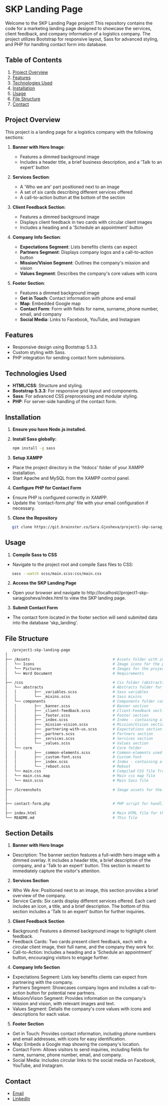 # SKP Landing Page

Welcome to the SKP Landing Page project! This repository contains the code for a marketing landing page designed to showcase the services, client feedback, and company information of a logistics company. The project utilizes Bootstrap for responsive layout, Sass for advanced styling, and PHP for handling contact form into database.

## Table of Contents

1. [Project Overview](#project-overview)
2. [Features](#features)
3. [Technologies Used](#technologies-used)
4. [Installation](#installation)
5. [Usage](#usage)
6. [File Structure](#file-structure)
7. [Contact](#contact)

## Project Overview

This project is a landing page for a logistics company with the following sections:

1. **Banner with Hero Image**:

   - Features a dimmed background image
   - Includes a header title, a brief business description, and a 'Talk to an expert' button

2. **Services Section**:

   - A 'Who we are' part positioned next to an image
   - A set of six cards describing different services offered
   - A call-to-action button at the bottom of the section

3. **Client Feedback Section**:

   - Features a dimmed background image
   - Displays client feedback in two cards with circular client images
   - Includes a heading and a 'Schedule an appointment' button

4. **Company Info Section**:

   - **Expectations Segment**: Lists benefits clients can expect
   - **Partners Segment**: Displays company logos and a call-to-action button
   - **Mission/Vision Segment**: Outlines the company's mission and vision
   - **Values Segment**: Describes the company's core values with icons

5. **Footer Section**:

   - Features a dimmed background image
   - **Get in Touch**: Contact information with phone and email
   - **Map**: Embedded Google map
   - **Contact Form**: Form with fields for name, surname, phone number, email, and company
   - **Social Media**: Links to Facebook, YouTube, and Instagram

## Features

- Responsive design using Bootstrap 5.3.3.
- Custom styling with Sass.
- PHP integration for sending contact form submissions.

## Technologies Used

- **HTML/CSS**: Structure and styling.
- **Bootstrap 5.3.3**: For responsive grid layout and components.
- **Sass**: For advanced CSS preprocessing and modular styling.
- **PHP**: For server-side handling of the contact form.

## Installation

1. **Ensure you have Node.js installed.**

2. **Install Sass globally:**
   ```bash
   npm install -g sass
   ```
3. **Setup XAMPP**

- Place the project directory in the 'htdocs' folder of your XAMPP installation.
- Start Apache and MySQL from the XAMPP control panel.

4. **Configure PHP for Contact Form**

- Ensure PHP is configured correctly in XAMPP.
- Update the 'contact-form.php' file with your email configuration if necessary.

5. **Clone the Repository**

```bash
   git clone https://git.brainster.co/Sara.Gjosheva/project1-skp-saragjosheva.git .
```

## Usage

1. **Compile Sass to CSS**

- Navigate to the project root and compile Sass files to CSS:

```bash
   sass --watch scss/main.scss:css/main.css
```

2. **Access the SKP Landing Page**

- Open your browser and navigate to http://localhost//project1-skp-saragjosheva/index.html to view the SKP landing page.

3. **Submit Contact Form**

- The contact form located in the footer section will send submited data into the database 'skp_landing'.

## File Structure

```bash
   /project1-skp-landing-page
│
├── /Assets                                     # Assets folder with images for the project
│   └── Icons                                   # Image icons for the project
│   └── Pictures                                # Images for the project
│   └── Word Document                           # Requirements
│
├── /css                                        # Css folder (abstracts, components, core, main.css and main.scss)
│   └── abstracts                               # Abstracts folder for variables and mixins
│   │        ├── _variables.scss                # Sass variables
│   │        └── _mixins.scss                   # Sass mixins
│   └── components                              # Components folder contains all the components on the page
│   │        ├── _banner.scss                   # Banner section
│   │        ├── _client-feedback.scss          # Client-Feedback section
│   │        ├── _footer.scss                   # Footer section
│   │        ├── _index.scss                    # Index - containing all other files from component folder
│   │        ├── _mission-vision.scss           # Mission/Vision section
│   │        ├── _partnering-with-us.scss       # Expectations section
│   │        ├── _partners.scss                 # Partners section
│   │        ├── _services.scss                 # Services section
│   │        └── _values.scss                   # Values section
│   └── core                                    # Core folder
│   │        ├── _common-elements.scss          # Common-elements used on the SKP landing page
│   │        ├── _custom-font.scss              # Custom font
│   │        ├── _index.scss                    # Index - containing all other files from core folder
│   │        └── _reboot.scss                   # Reboot
│   └── main.css                                # Compiled CSS file from Sass
│   └── main.css.map                            # Main css map file
│   └── main.scss                               # Main Sass file
│
├── /Screenshots                                # Image assets for the project responsive design
│
│
├── contact-form.php                            # PHP script for handling contact form submissions
│
├── index.html                                  # Main HTML file for the SKP landing page
└── README.md                                   # This file

```

## Section Details

1. **Banner with Hero Image**

- Description: The banner section features a full-width hero image with a dimmed overlay. It includes a header title, a brief description of the company, and a 'Talk to an expert' button. This section is meant to immediately capture the visitor's attention.

2. **Services Section**

- Who We Are: Positioned next to an image, this section provides a brief overview of the company.
- Service Cards: Six cards display different services offered. Each card includes an icon, a title, and a brief description. The bottom of this section includes a 'Talk to an expert' button for further inquiries.

3. **Client Feedback Section**

- Background: Features a dimmed background image to highlight client feedback.
- Feedback Cards: Two cards present client feedback, each with a circular client image, their full name, and the company they work for.
- Call-to-Action: Includes a heading and a 'Schedule an appointment' button, encouraging visitors to engage further.

4. **Company Info Section**

- Expectations Segment: Lists key benefits clients can expect from partnering with the company.
- Partners Segment: Showcases company logos and includes a call-to-action button for potential new partners.
- Mission/Vision Segment: Provides information on the company's mission and vision, with relevant images and text.
- Values Segment: Details the company's core values with icons and descriptions for each value.

5. **Footer Section**

- Get in Touch: Provides contact information, including phone numbers and email addresses, with icons for easy identification.
- Map: Embeds a Google map showing the company's location.
- Contact Form: Allows visitors to send inquiries, including fields for name, surname, phone number, email, and company.
- Social Media: Includes circular links to the social media on Facebook, YouTube, and Instagram.

## Contact

- [Email](mailto:sara_gjosheva@yahoo.com)
- [LinkedIn](https://www.linkedin.com/in/sara-gjosheva)

